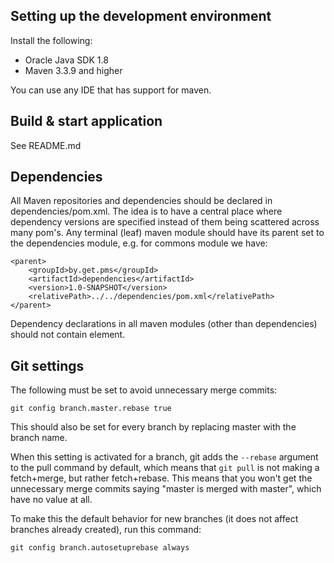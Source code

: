 ## Setting up the development environment

Install the following:

* Oracle Java SDK 1.8
* Maven 3.3.9 and higher

You can use any IDE that has support for maven.


## Build & start application

See README.md


## Dependencies

All Maven repositories and dependencies should be declared in dependencies/pom.xml. The idea is to have a central place
where dependency versions are specified instead of them being scattered across many pom's.
Any terminal (leaf) maven module should have its parent set to the dependencies module, e.g. for commons module we have:

    <parent>
        <groupId>by.get.pms</groupId>
        <artifactId>dependencies</artifactId>
        <version>1.0-SNAPSHOT</version>
        <relativePath>../../dependencies/pom.xml</relativePath>
    </parent>

Dependency declarations in all maven modules (other than dependencies) should not contain <version> element.


## Git settings

The following must be set to avoid unnecessary merge commits:

    git config branch.master.rebase true

This should also be set for every branch by replacing master with the branch name.

When this setting is activated for a branch, git adds the `--rebase` argument to the pull command by default, 
which means that `git pull` is not making a fetch+merge, but rather fetch+rebase. 
This means that you won't get the unnecessary merge commits saying "master is merged with master", 
which have no value at all.

To make this the default behavior for new branches (it does not affect branches already created), 
run this command:

    git config branch.autosetuprebase always